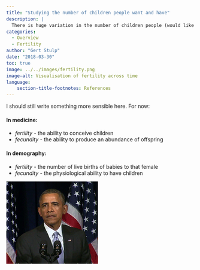```yaml
---
title: "Studying the number of children people want and have"
description: |
  There is huge variation in the number of children people (would like to) have over time / across the globe / within countries. I try to study the determinants of this variation, including individual factors like wealth and education, genetic factors, and social influences.
categories:
  - Overview
  - Fertility
author: "Gert Stulp"
date: "2018-03-30"
toc: true
image: ../../images/fertility.png
image-alt: Visualisation of fertility across time
language: 
    section-title-footnotes: References
---
```


I should still write something more sensible here. For now:

#### In medicine:

- _fertility_ - the ability to conceive children
- _fecundity_ - the ability to produce an abundance of offspring

#### In demography:

- _fertility_ - the number of live births of babies to that female
- _fecundity_ - the physiological ability to have children


![](../../images/obama.gif)

